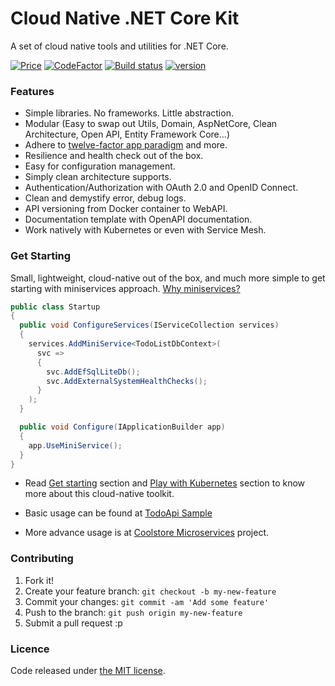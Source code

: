 # Cloud Native .NET Core Kit

A set of cloud native tools and utilities for .NET Core.

[![Price](https://img.shields.io/badge/price-FREE-0098f7.svg)](https://github.com/cloudnative-netcore/netcore-kit/blob/master/LICENSE)
[![CodeFactor](https://www.codefactor.io/repository/github/cloudnative-netcore/netcore-kit/badge)](https://www.codefactor.io/repository/github/cloudnative-netcore/netcore-kit)
[![Build status](https://ci.appveyor.com/api/projects/status/cxfcynyaufo2tp3m?svg=true)](https://ci.appveyor.com/api/project/thangchung/netcore-kit)
[![version](https://img.shields.io/nuget/v/NetCoreKit.Domain.svg?label=version)](https://www.nuget.org/packages?q=NetCoreKit)

### Features
- Simple libraries. No frameworks. Little abstraction.
- Modular (Easy to swap out Utils, Domain, AspNetCore, Clean Architecture, Open API, Entity Framework Core...)
- Adhere to [twelve-factor app paradigm](https://12factor.net) and more.
- Resilience and health check out of the box.
- Easy for configuration management.
- Simply clean architecture supports.
- Authentication/Authorization with OAuth 2.0 and OpenID Connect.
- Clean and demystify error, debug logs.
- API versioning from Docker container to WebAPI. 
- Documentation template with OpenAPI documentation.
- Work natively with Kubernetes or even with Service Mesh.

### Get Starting

Small, lightweight, cloud-native out of the box, and much more simple to get starting with miniservices approach. [Why miniservices?](https://thenewstack.io/miniservices-a-realistic-alternative-to-microservices)

```csharp
public class Startup
{
  public void ConfigureServices(IServiceCollection services)
  {
    services.AddMiniService<TodoListDbContext>(
      svc =>
      {
        svc.AddEfSqlLiteDb();
        svc.AddExternalSystemHealthChecks();
      }
    );
  }

  public void Configure(IApplicationBuilder app)
  {
    app.UseMiniService();
  }
}
```

- Read [Get starting](https://github.com/cloudnative-netcore/netcore-kit/wiki/Get-Started) section and [Play with Kubernetes](https://github.com/cloudnative-netcore/netcore-kit/wiki/Deploy-on-k8s-on-local) section to know more about this cloud-native toolkit.

- Basic usage can be found at [TodoApi Sample](https://github.com/cloudnative-netcore/netcore-kit/tree/master/samples/TodoApi)
- More advance usage is at [Coolstore Microservices](https://github.com/vietnam-devs/coolstore-microservices) project.

### Contributing

1. Fork it!
2. Create your feature branch: `git checkout -b my-new-feature`
3. Commit your changes: `git commit -am 'Add some feature'`
4. Push to the branch: `git push origin my-new-feature`
5. Submit a pull request :p

### Licence

Code released under [the MIT license](https://github.com/cloudnative-netcore/netcore-kit/blob/master/LICENSE).
